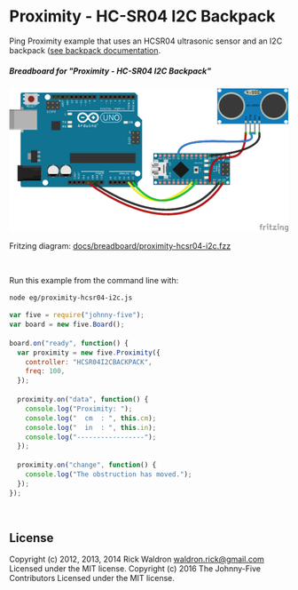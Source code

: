 <!--remove-start-->

# Proximity - HC-SR04 I2C Backpack

<!--remove-end-->


Ping Proximity example that uses an HCSR04 ultrasonic sensor and an I2C backpack ([see backpack documentation](https://github.com/ajfisher/nodebots-hcsr04).





##### Breadboard for "Proximity - HC-SR04 I2C Backpack"



![docs/breadboard/proximity-hcsr04-i2c.png](breadboard/proximity-hcsr04-i2c.png)<br>

Fritzing diagram: [docs/breadboard/proximity-hcsr04-i2c.fzz](breadboard/proximity-hcsr04-i2c.fzz)

&nbsp;




Run this example from the command line with:
```bash
node eg/proximity-hcsr04-i2c.js
```


```javascript
var five = require("johnny-five");
var board = new five.Board();

board.on("ready", function() {
  var proximity = new five.Proximity({
    controller: "HCSR04I2CBACKPACK",
    freq: 100,
  });

  proximity.on("data", function() {
    console.log("Proximity: ");
    console.log("  cm  : ", this.cm);
    console.log("  in  : ", this.in);
    console.log("-----------------");
  });

  proximity.on("change", function() {
    console.log("The obstruction has moved.");
  });
});

```








&nbsp;

<!--remove-start-->

## License
Copyright (c) 2012, 2013, 2014 Rick Waldron <waldron.rick@gmail.com>
Licensed under the MIT license.
Copyright (c) 2016 The Johnny-Five Contributors
Licensed under the MIT license.

<!--remove-end-->
